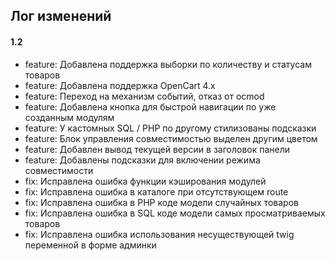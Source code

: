 ## Лог изменений

#### 1.2

* feature: Добавлена поддержка выборки по количеству и статусам товаров
* feature: Добавлена поддержка OpenCart 4.x
* feature: Переход на механизм событий, отказ от ocmod
* feature: Добавлена кнопка для быстрой навигации по уже созданным модулям
* feature: У кастомных SQL / PHP по другому стилизованы подсказки
* feature: Блок управления совместимостью выделен другим цветом
* feature: Добавлен вывод текущей версии в заголовок панели
* feature: Добавлены подсказки для включении режима совместимости
* fix: Исправлена ошибка функции кэширования модулей
* fix: Исправлена ошибка в каталоге при отсутствующем route
* fix: Исправлена ошибка в PHP коде модели случайных товаров
* fix: Исправлена ошибка в SQL коде модели самых просматриваемых товаров
* fix: Исправлена ошибка использования несуществующей twig переменной в форме админки

